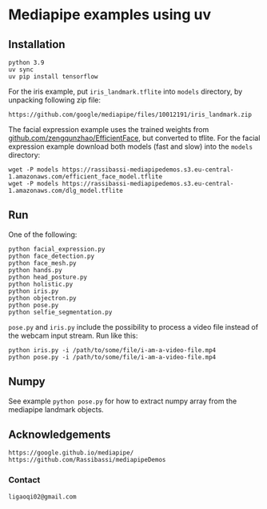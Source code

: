 # Mediapipe examples using uv

## Installation

```
python 3.9
uv sync
uv pip install tensorflow
```

For the iris example, put `iris_landmark.tflite` into `models` directory, by unpacking following zip file:
```
https://github.com/google/mediapipe/files/10012191/iris_landmark.zip
```

The facial expression example uses the trained weights from [github.com/zengqunzhao/EfficientFace](https://github.com/zengqunzhao/EfficientFace), but converted to tflite.
For the facial expression example download both models (fast and slow) into the `models` directory:

```
wget -P models https://rassibassi-mediapipedemos.s3.eu-central-1.amazonaws.com/efficient_face_model.tflite
wget -P models https://rassibassi-mediapipedemos.s3.eu-central-1.amazonaws.com/dlg_model.tflite
```

## Run

One of the following:

```
python facial_expression.py
python face_detection.py
python face_mesh.py
python hands.py
python head_posture.py
python holistic.py
python iris.py
python objectron.py
python pose.py
python selfie_segmentation.py
```

`pose.py` and `iris.py` include the possibility to process a video file instead of the webcam input stream. Run like this:

```
python iris.py -i /path/to/some/file/i-am-a-video-file.mp4
python pose.py -i /path/to/some/file/i-am-a-video-file.mp4
```

## Numpy

See example `python pose.py` for how to extract numpy array from the mediapipe landmark objects.

## Acknowledgements
```
https://google.github.io/mediapipe/
https://github.com/Rassibassi/mediapipeDemos
```

### Contact
```
ligaoqi02@gmail.com
```
